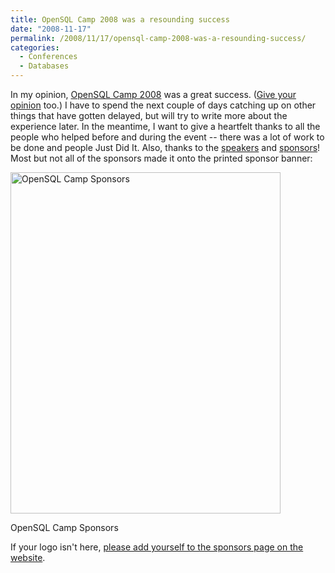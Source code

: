 ```yaml
---
title: OpenSQL Camp 2008 was a resounding success
date: "2008-11-17"
permalink: /2008/11/17/opensql-camp-2008-was-a-resounding-success/
categories:
  - Conferences
  - Databases
---
```

In my opinion, [OpenSQL Camp 2008][1] was a great success. ([Give your opinion][2] too.) I have to spend the next couple of days catching up on other things that have gotten delayed, but will try to write more about the experience later. In the meantime, I want to give a heartfelt thanks to all the people who helped before and during the event -- there was a lot of work to be done and people Just Did It. Also, thanks to the [speakers][3] and [sponsors][4]! Most but not all of the sponsors made it onto the printed sponsor banner:

<div id="attachment_682" class="wp-caption aligncenter" style="width: 442px">
  <img src="http://www.xaprb.com/blog/wp-content/uploads/2008/11/opensql_camp_sponsors_poster.png" alt="OpenSQL Camp Sponsors" title="OpenSQL Camp Sponsors" width="432" height="546" class="size-full wp-image-682" /><p class="wp-caption-text">
    OpenSQL Camp Sponsors
  </p>
</div>

If your logo isn't here, [please add yourself to the sponsors page on the website][4].

 [1]: http://www.opensqlcamp.org/index.php?title=Events/2008/
 [2]: http://www.opensqlcamp.org/index.php?title=Events/2008/Feedback
 [3]: http://www.opensqlcamp.org/index.php?title=Events/2008/Sessions
 [4]: http://www.opensqlcamp.org/index.php?title=Events/2008/Sponsors
